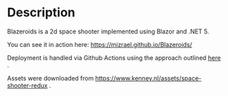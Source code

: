 # Description
Blazeroids is a 2d space shooter implemented using Blazor and .NET 5.

You can see it in action here: https://mizrael.github.io/Blazeroids/

Deployment is handled via Github Actions using the approach outlined [here](https://www.davideguida.com/how-to-deploy-blazor-webassembly-on-github-pages-using-github-actions/) . 

Assets were downloaded from https://www.kenney.nl/assets/space-shooter-redux .